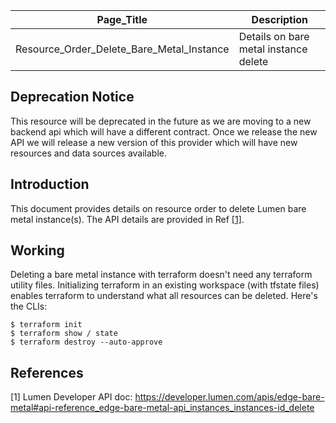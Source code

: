 | Page_Title                                | Description                           |
|-------------------------------------------|---------------------------------------|
| Resource_Order_Delete_Bare_Metal_Instance | Details on bare metal instance delete |

## Deprecation Notice
This resource will be deprecated in the future as we are moving to a new backend api which will have a different contract.
Once we release the new API we will release a new version of this provider which will have new resources and data sources available.

## Introduction
This document provides details on resource order to delete Lumen bare metal instance(s). The API details are provided in Ref [[1]](#1).

## Working
Deleting a bare metal instance with terraform doesn't need any terraform utility files. Initializing terraform in an existing workspace (with tfstate files) enables terraform to understand what all resources can be deleted. Here's the CLIs:
```shell
$ terraform init
$ terraform show / state
$ terraform destroy --auto-approve
```

## References
<a id="1">[1]</a> Lumen Developer API doc: https://developer.lumen.com/apis/edge-bare-metal#api-reference_edge-bare-metal-api_instances_instances-id_delete
